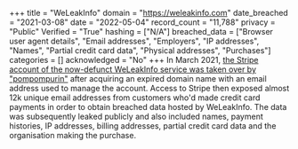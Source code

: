 +++
title = "WeLeakInfo"
domain = "https://weleakinfo.com"
date_breached = "2021-03-08"
date = "2022-05-04"
record_count = "11,788"
privacy = "Public"
Verified = "True"
hashing = ["N/A"]
breached_data = ["Browser user agent details", "Email addresses", "Employers", "IP addresses", "Names", "Partial credit card data", "Physical addresses", "Purchases"]
categories = []
acknowledged = "No"
+++
In March 2021, <a href="https://krebsonsecurity.com/2021/03/weleakinfo-leaked-customer-payment-info/" target="_blank" rel="noopener">the Stripe account of the now-defunct WeLeakInfo service was taken over by &quot;pompompurin&quot;</a> after acquiring an expired domain name with an email address used to manage the account. Access to Stripe then exposed almost 12k unique email addresses from customers who'd made credit card payments in order to obtain breached data hosted by WeLeakInfo. The data was subsequently leaked publicly and also included names, payment histories, IP addresses, billing addresses, partial credit card data and the organisation making the purchase.
